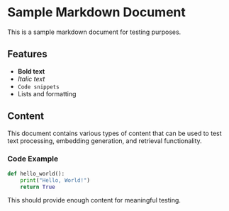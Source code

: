 # Sample Markdown Document

This is a sample markdown document for testing purposes.

## Features

- **Bold text**
- *Italic text*
- `Code snippets`
- Lists and formatting

## Content

This document contains various types of content that can be used to test text processing, embedding generation, and retrieval functionality.

### Code Example

```python
def hello_world():
    print("Hello, World!")
    return True
```

This should provide enough content for meaningful testing.
